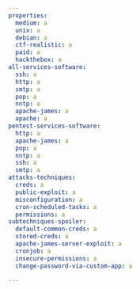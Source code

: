 ```yaml
---
properties:
  medium: a
  unix: a
  debian: a
  ctf-realistic: a
  paid: a
  hackthebox: a
all-services-software:
  ssh: a
  http: a
  smtp: a
  pop: a
  nntp: a
  apache-james: a
  apache: a
pentest-services-software:
  http: a
  apache-james: a
  pop: a
  nntp: a
  ssh: a
  smtp: a
attacks-techniques:
  creds: a
  public-exploit: a
  misconfiguration: a
  cron-scheduled-tasks: a
  permissions: a
subtechniques-spoiler:
  default-common-creds: a
  stored-creds: a
  apache-james-server-exploit: a
  cronjob: a
  insecure-permissions: a
  change-password-via-custom-app: a

---
```

